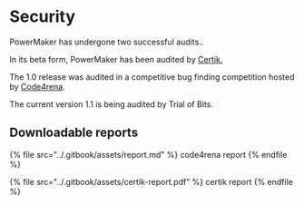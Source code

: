# Security

PowerMaker has undergone two successful audits..&#x20;

In its beta form, PowerMaker has been audited by [Certik. ](https://skynet.certik.com/projects/numoen)

The 1.0 release was audited in a competitive bug finding competition hosted by [Code4rena](https://code4rena.com/reports/2023-01-numoen).

The current version 1.1 is being audited by Trial of Bits.&#x20;

## Downloadable reports

{% file src="../.gitbook/assets/report.md" %}
code4rena report
{% endfile %}

{% file src="../.gitbook/assets/certik-report.pdf" %}
certik report
{% endfile %}
